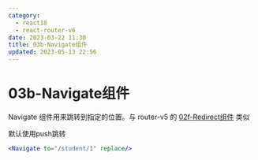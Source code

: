 ```yaml
---
category: 
  - react18
  - react-router-v6
date: 2023-03-22 11:30
title: 03b-Navigate组件
updated: 2023-05-13 22:56
---
```


# 03b-Navigate组件


Navigate 组件用来跳转到指定的位置。与 router-v5 的 [02f-Redirect组件](02f-Redirect组件.md) 类似

默认使用push跳转

```jsx
<Navigate to="/student/1" replace/>
```